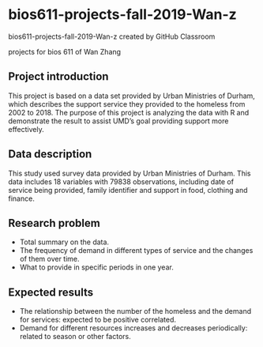 # bios611-projects-fall-2019-Wan-z
bios611-projects-fall-2019-Wan-z created by GitHub Classroom

projects for bios 611 of Wan Zhang

## Project introduction

This project is based on a data set provided by Urban Ministries of Durham, which describes the support service they provided to the homeless from 2002 to 2018. The purpose of this project is analyzing the data with R and demonstrate the result to assist UMD’s goal providing support more effectively.

## Data description

This study used survey data provided by Urban Ministries of Durham. This data includes 18 variables with 79838 observations, including date of service being provided, family identifier and support in food, clothing and finance.

## Research problem
* Total summary on the data.
* The frequency of demand in different types of service and the changes of them over time.
* What to provide in specific periods in one year.

## Expected results

* The relationship between the number of the homeless and the demand for services: expected to be positive correlated.
* Demand for different resources increases and decreases periodically: related to season or other factors.

 
 



